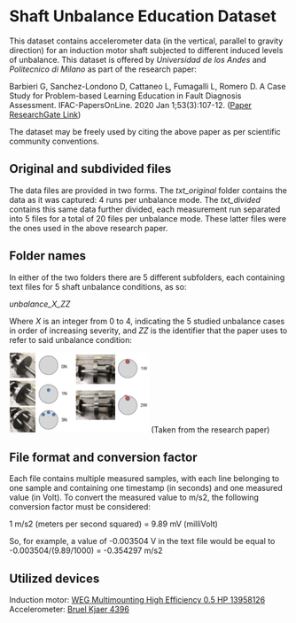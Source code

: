 # Shaft Unbalance Education Dataset

This dataset contains accelerometer data (in the vertical, parallel to gravity direction) for an induction motor shaft subjected to different induced levels of unbalance. This dataset is offered by *Universidad de los Andes* and *Politecnico di Milano* as part of the research paper:

Barbieri G, Sanchez-Londono D, Cattaneo L, Fumagalli L, Romero D. A Case Study for Problem-based Learning Education in Fault Diagnosis Assessment. IFAC-PapersOnLine. 2020 Jan 1;53(3):107-12. ([Paper ResearchGate Link](
https://www.researchgate.net/publication/341220476_A_Case_Study_for_Problem-based_Learning_Education_in_Fault_Diagnosis_Assessment]))

The dataset may be freely used by citing the above paper as per scientific community conventions.

## Original and subdivided files

The data files are provided in two forms. The *txt_original* folder contains the data as it was captured: 4 runs per unbalance mode. The *txt_divided* contains this same data further divided, each measurement run separated into 5 files for a total of 20 files per unbalance mode. These latter files were the ones used in the above research paper.

## Folder names

In either of the two folders there are 5 different subfolders, each containing text files for 5 shaft unbalance conditions, as so:

*unbalance_X_ZZ*

Where *X* is an integer from 0 to 4, indicating the 5 studied unbalance cases in order of increasing severity, and *ZZ* is the identifier that the paper uses to refer to said unbalance condition:

<img src="images/unbalance-levels.png" width="50%" heigth="50%">
(Taken from the research paper)

## File format and conversion factor

Each file contains multiple measured samples, with each line belonging to one sample and containing one timestamp (in seconds) and one measured value (in Volt). To convert the measured value to m/s2, the following conversion factor must be considered:

1 m/s2 (meters per second squared) = 9.89 mV (milliVolt)

So, for example, a value of -0.003504 V in the text file would be equal to -0.003504/(9.89/1000) = -0.354297 m/s2

## Utilized devices

Induction motor: [WEG Multimounting High Efficiency 0.5 HP 13958126](https://www.weg.net/catalog/weg/US/en/Electric-Motors/AC-Motors---IEC/General-Purpose/Aluminum-Frame/Multimounting-High-Efficiency-0-5-HP-4P-71-3Ph-230-460-380-415-V-60-Hz-IC411---TEFC---B3L%28E%29/p/13958126)<br>
Accelerometer: [Bruel Kjaer 4396](https://www.bksv.com/media/doc/bp1288.pdf)
